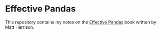 # Effective Pandas

This repository contains my notes on the [Effective Pandas](https://hairysun.com/announcing-effective-pandas.html) book written by Matt Harrison.
